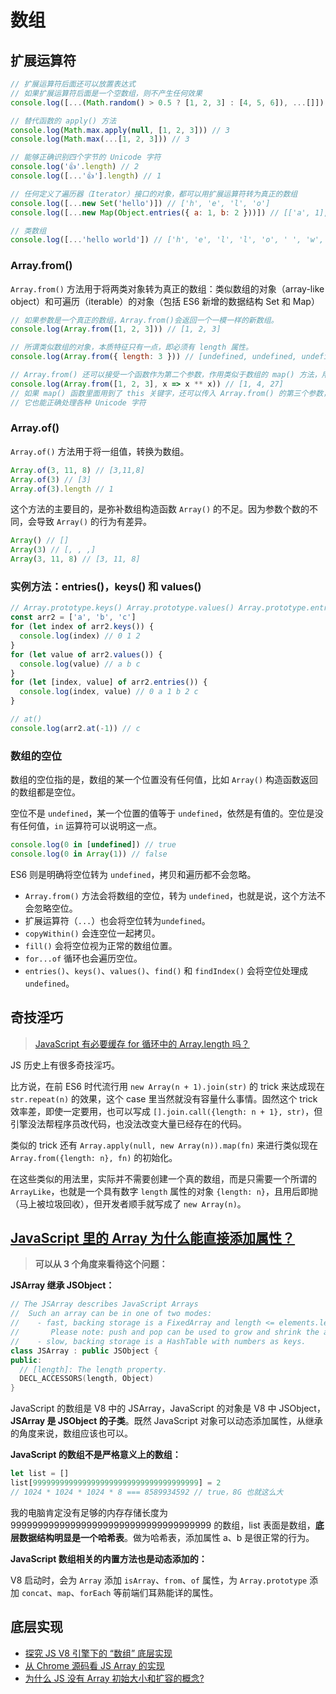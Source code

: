 # 数组

## 扩展运算符

```js
// 扩展运算符后面还可以放置表达式
// 如果扩展运算符后面是一个空数组，则不产生任何效果
console.log([...(Math.random() > 0.5 ? [1, 2, 3] : [4, 5, 6]), ...[]])

// 替代函数的 apply() 方法
console.log(Math.max.apply(null, [1, 2, 3])) // 3
console.log(Math.max(...[1, 2, 3])) // 3

// 能够正确识别四个字节的 Unicode 字符
console.log('👍'.length) // 2
console.log([...'👍'].length) // 1

// 任何定义了遍历器（Iterator）接口的对象，都可以用扩展运算符转为真正的数组
console.log([...new Set('hello')]) // ['h', 'e', 'l', 'o']
console.log([...new Map(Object.entries({ a: 1, b: 2 }))]) // [['a', 1], ['b', 2]]

// 类数组
console.log([...'hello world']) // ['h', 'e', 'l', 'l', 'o', ' ', 'w', 'o', 'r', 'l', 'd']
```

### Array.from()

`Array.from()` 方法用于将两类对象转为真正的数组：类似数组的对象（array-like object）和可遍历（iterable）的对象（包括 ES6 新增的数据结构 Set 和 Map）

```js
// 如果参数是一个真正的数组，Array.from()会返回一个一模一样的新数组。
console.log(Array.from([1, 2, 3])) // [1, 2, 3]

// 所谓类似数组的对象，本质特征只有一点，即必须有 length 属性。
console.log(Array.from({ length: 3 })) // [undefined, undefined, undefined]

// Array.from() 还可以接受一个函数作为第二个参数，作用类似于数组的 map() 方法，用来对每个元素进行处理，将处理后的值放入返回的数组。
console.log(Array.from([1, 2, 3], x => x ** x)) // [1, 4, 27]
// 如果 map() 函数里面用到了 this 关键字，还可以传入 Array.from() 的第三个参数，用来绑定 this
// 它也能正确处理各种 Unicode 字符
```

### Array.of()

`Array.of()` 方法用于将一组值，转换为数组。

```js
Array.of(3, 11, 8) // [3,11,8]
Array.of(3) // [3]
Array.of(3).length // 1
```

这个方法的主要目的，是弥补数组构造函数 `Array()` 的不足。因为参数个数的不同，会导致 `Array()` 的行为有差异。

```js
Array() // []
Array(3) // [, , ,]
Array(3, 11, 8) // [3, 11, 8]
```

### 实例方法：entries()，keys() 和 values()

```js
// Array.prototype.keys() Array.prototype.values() Array.prototype.entries()
const arr2 = ['a', 'b', 'c']
for (let index of arr2.keys()) {
  console.log(index) // 0 1 2
}
for (let value of arr2.values()) {
  console.log(value) // a b c
}
for (let [index, value] of arr2.entries()) {
  console.log(index, value) // 0 a 1 b 2 c
}

// at()
console.log(arr2.at(-1)) // c
```

### 数组的空位

数组的空位指的是，数组的某一个位置没有任何值，比如 `Array()` 构造函数返回的数组都是空位。

空位不是 `undefined`，某一个位置的值等于 `undefined`，依然是有值的。空位是没有任何值，`in` 运算符可以说明这一点。

```js
console.log(0 in [undefined]) // true
console.log(0 in Array(1)) // false
```

ES6 则是明确将空位转为 `undefined`，拷贝和遍历都不会忽略。

- `Array.from()` 方法会将数组的空位，转为 `undefined`，也就是说，这个方法不会忽略空位。
- 扩展运算符（`...`）也会将空位转为`undefined`。
- `copyWithin()` 会连空位一起拷贝。
- `fill()` 会将空位视为正常的数组位置。
- `for...of` 循环也会遍历空位。
- `entries()`、`keys()`、`values()`、`find()` 和 `findIndex()` 会将空位处理成 `undefined`。

## 奇技淫巧

> [JavaScript 有必要缓存 for 循环中的 Array.length 吗？](https://www.zhihu.com/question/29714976)

JS 历史上有很多奇技淫巧。

比方说，在前 ES6 时代流行用 `new Array(n + 1).join(str)` 的 trick 来达成现在 `str.repeat(n)` 的效果，这个 case 里当然就没有容量什么事情。固然这个 trick 效率差，即使一定要用，也可以写成 `[].join.call({length: n + 1}, str)`，但引擎没法帮程序员改代码，也没法改变大量已经存在的代码。

类似的 trick 还有 `Array.apply(null, new Array(n)).map(fn)` 来进行类似现在 `Array.from({length: n}, fn)` 的初始化。

在这些类似的用法里，实际并不需要创建一个真的数组，而是只需要一个所谓的 `ArrayLike`，也就是一个具有数字 `length` 属性的对象 `{length: n}`，且用后即抛（马上被垃圾回收），但开发者顺手就写成了 `new Array(n)`。

## [JavaScript 里的 Array 为什么能直接添加属性？](https://www.zhihu.com/question/408959053/answer/1360392908)

> **可以从 3 个角度来看待这个问题：**

**JSArray 继承 JSObject：**

```c++
// The JSArray describes JavaScript Arrays
//  Such an array can be in one of two modes:
//    - fast, backing storage is a FixedArray and length <= elements.length();
//       Please note: push and pop can be used to grow and shrink the array.
//    - slow, backing storage is a HashTable with numbers as keys.
class JSArray : public JSObject {
public:
  // [length]: The length property.
  DECL_ACCESSORS(length, Object)
}
```

JavaScript 的数组是 V8 中的 JSArray，JavaScript 的对象是 V8 中 JSObject，**JSArray 是 JSObject 的子类**。既然 JavaScript 对象可以动态添加属性，从继承的角度来说，数组应该也可以。

**JavaScript 的数组不是严格意义上的数组：**

```js
let list = []
list[9999999999999999999999999999999999999] = 2
// 1024 * 1024 * 1024 * 8 === 8589934592 // true，8G 也就这么大
```

我的电脑肯定没有足够的内存存储长度为 9999999999999999999999999999999999999 的数组，list 表面是数组，**底层数据结构明显是一个哈希表**。做为哈希表，添加属性 a、b 是很正常的行为。

**JavaScript 数组相关的内置方法也是动态添加的：**

V8 启动时，会为 `Array` 添加 `isArray`、`from`、`of` 属性，为 `Array.prototype` 添加 `concat`、`map`、`forEach` 等前端们耳熟能详的属性。

## 底层实现

- [探究 JS V8 引擎下的 “数组” 底层实现](https://zhuanlan.zhihu.com/p/96959371)
- [从 Chrome 源码看 JS Array 的实现](https://zhuanlan.zhihu.com/p/26388217)
- [为什么 JS 没有 Array 初始大小和扩容的概念?](https://www.zhihu.com/question/385711203)
